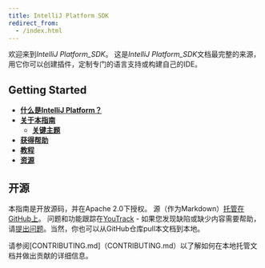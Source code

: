 ```yaml
---
title: IntelliJ Platform SDK
redirect_from:
  - /index.html
---
```


欢迎来到*IntelliJ Platform_SDK*。 这是*IntelliJ Platform_SDK*文档最完整的来源，用它你可以创建插件，定制专门的语言支持或构建自己的IDE。


## Getting Started

* [**什么是IntelliJ Platform？**](intro/intellij_platform.md)
* [**关于本指南**](intro/about.md)
    * [**关键主题**](intro/key_topics.md)
* [**获得帮助**](intro/getting_help.md)
* [**教程**](tutorials.md)
* [**资源**](resources.md)

## 开源

本指南是开放源码，并在Apache 2.0下授权。 源（作为Markdown）[托管在GitHub上](https://github.com/JetBrains/intellij-sdk-docs)。 问题和功能跟踪在[YouTrack](https://youtrack.jetbrains.com/issues/IJSDK) - 如果您发现缺陷或缺少内容需要帮助，请[提出问题](https://youtrack.jetbrains.com/newIssue?project=IJSDK&clearDraft=true&c=)。当然，你也可以从GitHub仓库pull本文档到本地。

请参阅[CONTRIBUTING.md]（CONTRIBUTING.md）以了解如何在本地托管文档并做出贡献的详细信息。


